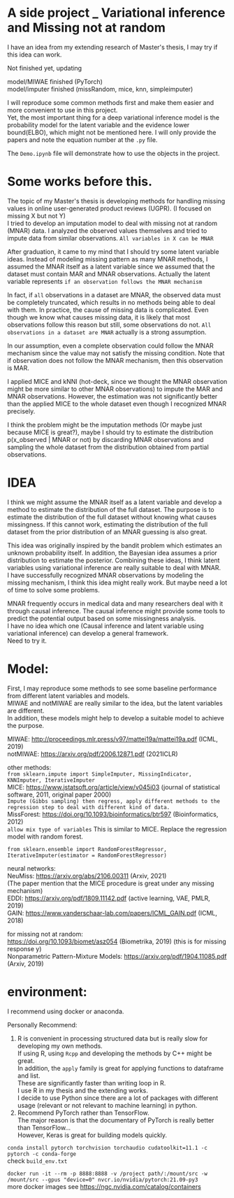# A side project _ Variational inference and Missing not at random

 I have an idea from my extending research of Master's thesis, I may try if this idea can work.  

 Not finished yet, updating  

 model/MIWAE finished (PyTorch)  
 model/imputer finished (missRandom, mice, knn, simpleimputer)  

I will reproduce some common methods first and make them easier and more convenient to use in this project.   
Yet, the most important thing for a deep variational inference model is the probability model for the latent variable and the evidence lower bound(ELBO), which might not be mentioned here. I will only provide the papers and note the equation number at the `.py` file.  

The `Demo.ipynb` file will demonstrate how to use the objects in the project.  

# Some works before this.
 The topic of my Master's thesis is developing methods for handling missing values in online user-generated product reviews (UGPR). (I focused on missing X but not Y)  
 I tried to develop an imputation model to deal with missing not at random (MNAR) data. I analyzed the observed values themselves and tried to impute data from similar observations. `All variables in X can be MNAR`  

 After graduation, it came to my mind that I should try some latent variable ideas.
 Instead of modeling missing pattern as many MNAR methods, I assumed the MNAR itself as a latent variable since we assumed that the dataset must contain MAR and MNAR observations. Actually the latent variable represents `if an observation follows the MNAR mechanism`  

 In fact, if `all` observations in a dataset are MNAR, the observed data must be completely truncated, which results in no methods being able to deal with them. In practice, the cause of missing data is complicated. Even though we know what causes missing data, it is likely that most observations follow this reason but still, some observations do not. `All observations in a dataset are MNAR` actually is a strong assumption.  

 In our assumption, even a complete observation could follow the MNAR mechanism since the value may not satisfy the missing condition.
 Note that if observation does not follow the MNAR mechanism, then this observation is MAR.  

 I applied MICE and kNNI (hot-deck, since we thought the MNAR observation might be more similar to other MNAR observations) to impute the MAR and MNAR observations. However, the estimation was not significantly better than the applied MICE to the whole dataset even though I recognized MNAR precisely.  
 
 I think the problem might be the imputation methods (Or maybe just because MICE is great?), maybe I should try to estimate the distribution p(x_observed | MNAR or not) by discarding MNAR observations and sampling the whole dataset from the distribution obtained from partial observations.  

 # IDEA
 I think we might assume the MNAR itself as a latent variable and develop a method to estimate the distribution of the full dataset. The purpose is to estimate the distribution of the full dataset without knowing what causes missingness. If this cannot work, estimating the distribution of the full dataset from the prior distribution of an MNAR guessing is also great.  

 This idea was originally inspired by the bandit problem which estimates an unknown probability itself. In addition, the Bayesian idea assumes a prior distribution to estimate the posterior. Combining these ideas, I think latent variables using variational inference are really suitable to deal with MNAR.  
 I have successfully recognized MNAR observations by modeling the missing mechanism, I think this idea might really work. But maybe need a lot of time to solve some problems.  

 MNAR frequently occurs in medical data and many researchers deal with it through causal inference. The causal inference might provide some tools to predict the potential output based on some missingness analysis.   
 I have no idea which one (Causal inference and latent variable using variational inference) can develop a general framework.  
 Need to try it.  

 # Model:
 First, I may reproduce some methods to see some baseline performance from different latent variables and models.  
 MIWAE and notMIWAE are really similar to the idea, but the latent variables are different.  
 In addition, these models might help to develop a suitable model to achieve the purpose.  

 MIWAE: http://proceedings.mlr.press/v97/mattei19a/mattei19a.pdf (ICML, 2019)  
 notMIWAE: https://arxiv.org/pdf/2006.12871.pdf (2021ICLR)  
   
 other methods:  
 `from sklearn.impute import SimpleImputer, MissingIndicator, KNNImputer, IterativeImputer`  
  MICE: https://www.jstatsoft.org/article/view/v045i03 (journal of statistical software, 2011, original paper 2000)  
 `Impute (Gibbs sampling) then regress, apply different methods to the regression step to deal with different kind of data.`  
 MissForest: https://doi.org/10.1093/bioinformatics/btr597 (Bioinformatics, 2012)  
 `allow mix type of variables` This is similar to MICE. Replace the regression model with random forest.  

 `from sklearn.ensemble import RandomForestRegressor, IterativeImputer(estimator = RandomForestRegressor)`  

 neural networks:   
 NeuMiss: https://arxiv.org/abs/2106.00311 (Arxiv, 2021)  
      (The paper mention that the MICE procedure is great under any missing mechanism)  
 EDDI: https://arxiv.org/pdf/1809.11142.pdf (active learning, VAE,  PMLR, 2019)  
 GAIN: https://www.vanderschaar-lab.com/papers/ICML_GAIN.pdf (ICML, 2018)  
   
 for missing not at random:  
 https://doi.org/10.1093/biomet/asz054 (Biometrika, 2019) (this is for missing response y)  
 Nonparametric Pattern-Mixture Models: https://arxiv.org/pdf/1904.11085.pdf (Arxiv, 2019)  

 # environment:
 I recommend using docker or anaconda.  
 
 Personally Recommend:  
 1. R is convenient in processing structured data but is really slow for developing my own methods.  
    If using R, using `Rcpp` and developing the methods by C++ might be great.  
    In addition, the `apply` family is great for applying functions to dataframe and list.  
    These are significantly faster than writing loop in R.      
    I use R in my thesis and the extending works.  
    I decide to use Python since there are a lot of packages with different usage (relevant or not relevant to machine learning) in python. 
 2. Recommend PyTorch rather than TensorFlow.  
    The major reason is that the documentary of PyTorch is really better than TensorFlow...  
    However, Keras is great for building models quickly.  
    
`conda install pytorch torchvision torchaudio cudatoolkit=11.1 -c pytorch -c conda-forge`  
check `build_env.txt`

`docker run -it --rm -p 8888:8888 -v /project path/:/mount/src -w /mount/src --gpus "device=0" nvcr.io/nvidia/pytorch:21.09-py3`  
more docker images see https://ngc.nvidia.com/catalog/containers



